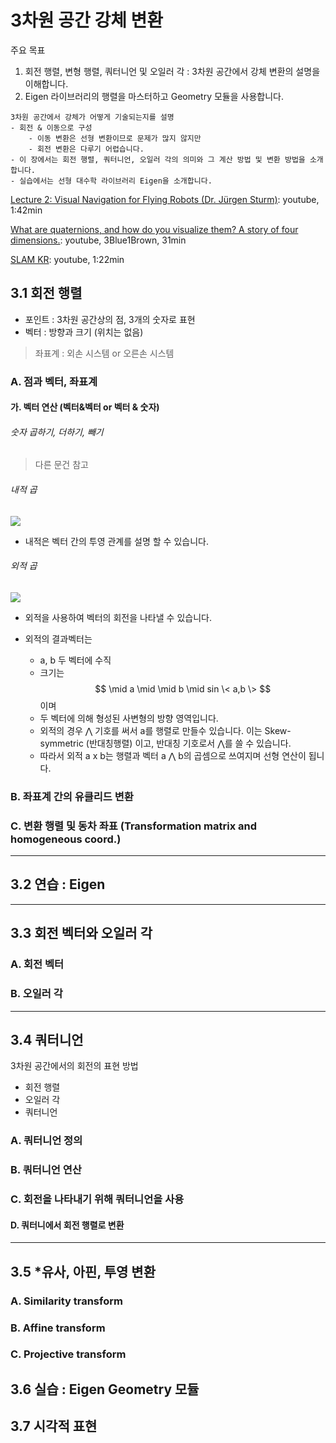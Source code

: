 # 3차원 공간 강체 변환

주요 목표
1. 회전 행렬, 변형 행렬, 쿼터니언 및 오일러 각 : 3차원 공간에서 강체 변환의 설명을 이해합니다.
2. Eigen 라이브러리의 행렬을 마스터하고 Geometry 모듈을 사용합니다.

```
3차원 공간에서 강체가 어떻게 기술되는지를 설명
- 회전 & 이동으로 구성
    - 이동 변환은 선형 변환이므로 문제가 많지 않지만 
    - 회전 변환은 다루기 어렵습니다. 
- 이 장에서는 회전 행렬, 쿼터니언, 오일러 각의 의미와 그 계산 방법 및 변환 방법을 소개합니다. 
- 실습에서는 선형 대수학 라이브러리 Eigen을 소개합니다. 
```

[Lecture 2: Visual Navigation for Flying Robots (Dr. Jürgen Sturm)](https://www.youtube.com/watch?v=0wOp4k_lJvI&feature=youtu.be&list=PLTBdjV_4f-EKeki5ps2WHqJqyQvxls4ha): youtube, 1:42min

[What are quaternions, and how do you visualize them? A story of four dimensions.](https://www.youtube.com/watch?v=d4EgbgTm0Bg&feature=youtu.be): youtube, 3Blue1Brown, 31min

[SLAM KR](https://www.youtube.com/watch?v=TujSQ09jpWA): youtube, 1:22min

## 3.1 회전 행렬

- 포인트 : 3차원 공간상의 점, 3개의 숫자로 표현 
- 벡터 : 방향과 크기 (위치는 없음)

> 좌표계 : 외손 시스템 or 오른손 시스템


### A. 점과 벡터, 좌표계 

#### 가. 벡터 연산 (벡터&벡터 or 벡터 & 숫자)

###### 숫자 곱하기, 더하기, 빼기

> 다른 문건 참고 

###### 내적 곱

![](https://i.imgur.com/kwXywjS.png)

- 내적은 벡터 간의 투영 관계를 설명 할 수 있습니다.


###### 외적 곱

![](https://i.imgur.com/8uFxzeJ.png)

- 외적을 사용하여 벡터의 회전을 나타낼 수 있습니다.


- 외적의 결과벡터는 
    - a, b 두 벡터에 수직
    - 크기는 $$ \mid a \mid \mid b \mid sin \< a,b \> $$이며 
    - 두 벡터에 의해 형성된 사변형의 방향 영역입니다. 
    - 외적의 경우 ⋀ 기호를 써서 a를 행렬로 만들수 있습니다. 이는 Skew-symmetric (반대칭행렬) 이고, 반대칭 기호로서 ⋀를 쓸 수 있습니다.
    - 따라서 외적 a x b는 행렬과 벡터 a ⋀ b의 곱셈으로 쓰여지며 선형 연산이 됩니다. 



### B. 좌표계 간의 유클리드 변환








### C. 변환 행렬 및 동차 좌표 (Transformation matrix and homogeneous coord.)


---


## 3.2 연습 : Eigen

---

## 3.3 회전 벡터와 오일러 각



### A. 회전 벡터



### B. 오일러 각

---

## 3.4 쿼터니언

3차원 공간에서의 회전의 표현 방법 
- 회전 행렬
- 오일러 각
- 쿼터니언 



### A. 쿼터니언 정의 



### B. 쿼터니언 연산 


### C. 회전을 나타내기 위해 쿼터니언을 사용 



#### D. 쿼터니에서 회전 행렬로 변환 

---

## 3.5 *유사, 아핀, 투영 변환


### A. Similarity transform


### B. Affine transform


### C. Projective transform


## 3.6 실습 : Eigen Geometry 모듈



## 3.7 시각적 표현












